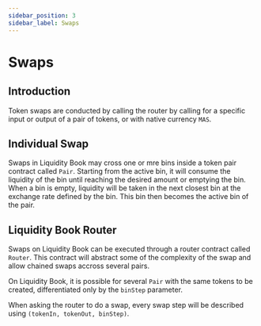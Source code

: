 ```yaml
---
sidebar_position: 3
sidebar_label: Swaps
---
```


# Swaps

## Introduction

Token swaps are conducted by calling the router by calling for a specific input or output of a pair of tokens, or with native currency `MAS`.

## Individual Swap

Swaps in Liquidity Book may cross one or mre bins inside a token pair contract called `Pair`. Starting from the active bin, it will consume the liquidity of the bin until reaching the desired amount or emptying the bin. When a bin is empty, liquidity will be taken in the next closest bin at the exchange rate defined by the bin. This bin then becomes the active bin of the pair.

<!-- TODO: Needs a section on surge pricing -->

## Liquidity Book Router

Swaps on Liquidity Book can be executed through a router contract called `Router`. This contract will abstract some of the complexity of the swap and allow chained swaps accross several pairs.

On Liquidity Book, it is possible for several `Pair` with the same tokens to be created, differentiated only by the `binStep` parameter.

When asking the router to do a swap, every swap step will be described using `(tokenIn, tokenOut, binStep)`.